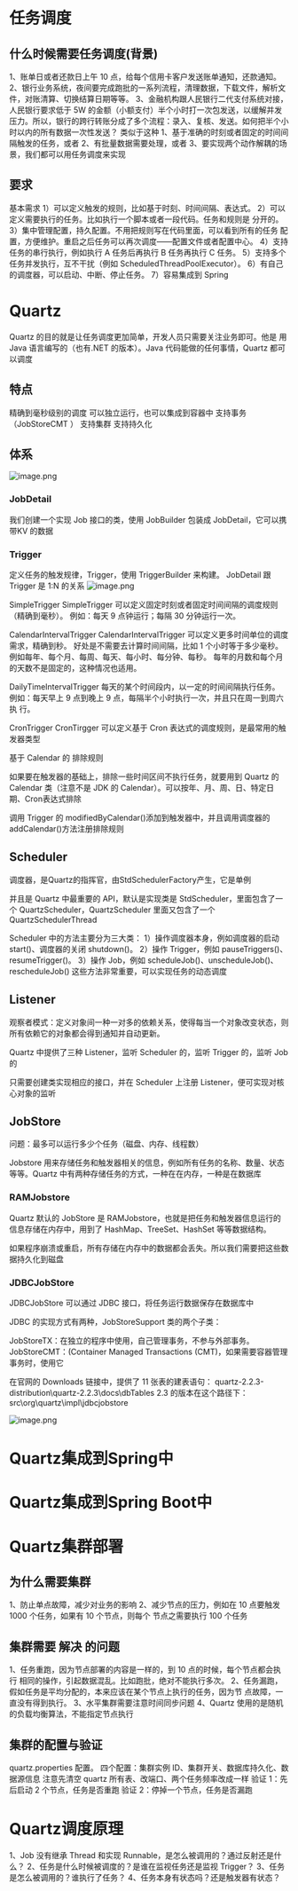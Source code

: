 # 任务调度

## 什么时候需要任务调度(背景)

1、账单日或者还款日上午 10 点，给每个信用卡客户发送账单通知，还款通知。
2、银行业务系统，夜间要完成跑批的一系列流程，清理数据，下载文件，解析文件，对账清算、切换结算日期等等。
3、金融机构跟人民银行二代支付系统对接，人民银行要求低于 5W 的金额（小额支付）半个小时打一次包发送，以缓解并发压力。所以，银行的跨行转账分成了多个流程：录入、复核、发送。如何把半个小时以内的所有数据一次性发送？
类似于这种
1、基于准确的时刻或者固定的时间间隔触发的任务，或者
2、有批量数据需要处理，或者
3、要实现两个动作解耦的场景，我们都可以用任务调度来实现

## 要求

基本需求
1）可以定义触发的规则，比如基于时刻、时间间隔、表达式。
2）可以定义需要执行的任务。比如执行一个脚本或者一段代码。任务和规则是
分开的。
3）集中管理配置，持久配置。不用把规则写在代码里面，可以看到所有的任务
配置，方便维护。重启之后任务可以再次调度——配置文件或者配置中心。
4）支持任务的串行执行，例如执行 A 任务后再执行 B 任务再执行 C 任务。
5）支持多个任务并发执行，互不干扰（例如 ScheduledThreadPoolExecutor）。
6）有自己的调度器，可以启动、中断、停止任务。
7）容易集成到 Spring

# Quartz

Quartz 的目的就是让任务调度更加简单，开发人员只需要关注业务即可。他是
用 Java 语言编写的（也有.NET 的版本）。Java 代码能做的任何事情，Quartz 都可以调度

## 特点

精确到毫秒级别的调度
可以独立运行，也可以集成到容器中
支持事务（JobStoreCMT ）
支持集群
支持持久化

## 体系

![image.png](./assets/image.png)

### JobDetail

我们创建一个实现 Job 接口的类，使用 JobBuilder 包装成 JobDetail，它可以携带KV 的数据

### Trigger

定义任务的触发规律，Trigger，使用 TriggerBuilder 来构建。
JobDetail 跟 Trigger 是 1:N 的关系
![image.png](./assets/1675684530108-image.png)

SimpleTrigger
SimpleTrigger 可以定义固定时刻或者固定时间间隔的调度规则（精确到毫秒）。
例如：每天 9 点钟运行；每隔 30 分钟运行一次。

CalendarIntervalTrigger
CalendarIntervalTrigger 可以定义更多时间单位的调度需求，精确到秒。
好处是不需要去计算时间间隔，比如 1 个小时等于多少毫秒。
例如每年、每个月、每周、每天、每小时、每分钟、每秒。
每年的月数和每个月的天数不是固定的，这种情况也适用。

DailyTimeIntervalTrigger
每天的某个时间段内，以一定的时间间隔执行任务。
例如：每天早上 9 点到晚上 9 点，每隔半个小时执行一次，并且只在周一到周六执
行。

CronTrigger
CronTirgger 可以定义基于 Cron 表达式的调度规则，是最常用的触发器类型

基于 Calendar  的 排除规则

如果要在触发器的基础上，排除一些时间区间不执行任务，就要用到 Quartz 的Calendar 类（注意不是 JDK 的 Calendar）。可以按年、月、周、日、特定日期、Cron表达式排除

调用 Trigger 的 modifiedByCalendar()添加到触发器中，并且调用调度器的
addCalendar()方法注册排除规则

## Scheduler

调度器，是Quartz的指挥官，由StdSchedulerFactory产生，它是单例

并且是 Quartz 中最重要的 API，默认是实现类是 StdScheduler，里面包含了一个
QuartzScheduler，QuartzScheduler 里面又包含了一个 QuartzSchedulerThread

Scheduler 中的方法主要分为三大类：
1）操作调度器本身，例如调度器的启动 start()、调度器的关闭 shutdown()。
2）操作 Trigger，例如 pauseTriggers()、resumeTrigger()。
3）操作 Job，例如 scheduleJob()、unscheduleJob()、rescheduleJob()
这些方法非常重要，可以实现任务的动态调度

## Listener

观察者模式：定义对象间一种一对多的依赖关系，使得每当一个对象改变状态，则所有依赖它的对象都会得到通知并自动更新。

Quartz 中提供了三种 Listener，监听 Scheduler 的，监听 Trigger 的，监听 Job 的

只需要创建类实现相应的接口，并在 Scheduler 上注册 Listener，便可实现对核心对象的监听

## JobStore

问题：最多可以运行多少个任务（磁盘、内存、线程数）

Jobstore 用来存储任务和触发器相关的信息，例如所有任务的名称、数量、状态等等。Quartz 中有两种存储任务的方式，一种在在内存，一种是在数据库

### RAMJobstore

Quartz 默认的 JobStore 是 RAMJobstore，也就是把任务和触发器信息运行的信息存储在内存中，用到了 HashMap、TreeSet、HashSet 等等数据结构。

如果程序崩溃或重启，所有存储在内存中的数据都会丢失。所以我们需要把这些数据持久化到磁盘

### JDBCJobStore

JDBCJobStore 可以通过 JDBC 接口，将任务运行数据保存在数据库中

JDBC 的实现方式有两种，JobStoreSupport 类的两个子类：

JobStoreTX：在独立的程序中使用，自己管理事务，不参与外部事务。
JobStoreCMT：(Container Managed Transactions (CMT)，如果需要容器管理事务时，使用它

在官网的 Downloads 链接中，提供了 11 张表的建表语句：
quartz-2.2.3-distribution\quartz-2.2.3\docs\dbTables
2.3 的版本在这个路径下：src\org\quartz\impl\jdbcjobstore

![image.png](./assets/1675701512546-image.png)

# Quartz集成到Spring中

# Quartz集成到Spring Boot中

# Quartz集群部署

## 为什么需要集群

1、防止单点故障，减少对业务的影响
2、减少节点的压力，例如在 10 点要触发 1000 个任务，如果有 10 个节点，则每个
节点之需要执行 100 个任务

## 集群需要 解决 的问题

1、任务重跑，因为节点部署的内容是一样的，到 10 点的时候，每个节点都会执行
相同的操作，引起数据混乱。比如跑批，绝对不能执行多次。
2、任务漏跑，假如任务是平均分配的，本来应该在某个节点上执行的任务，因为节
点故障，一直没有得到执行。
3、水平集群需要注意时间同步问题
4、Quartz 使用的是随机的负载均衡算法，不能指定节点执行

## 集群的配置与验证

quartz.properties 配置。
四个配置：集群实例 ID、集群开关、数据库持久化、数据源信息
注意先清空 quartz 所有表、改端口、两个任务频率改成一样
验证 1：先后启动 2 个节点，任务是否重跑
验证 2：停掉一个节点，任务是否漏跑

# Quartz调度原理

1、Job 没有继承 Thread 和实现 Runnable，是怎么被调用的？通过反射还是什
么？
2、任务是什么时候被调度的？是谁在监视任务还是监视 Trigger？
3、任务是怎么被调用的？谁执行了任务？
4、任务本身有状态吗？还是触发器有状态？














